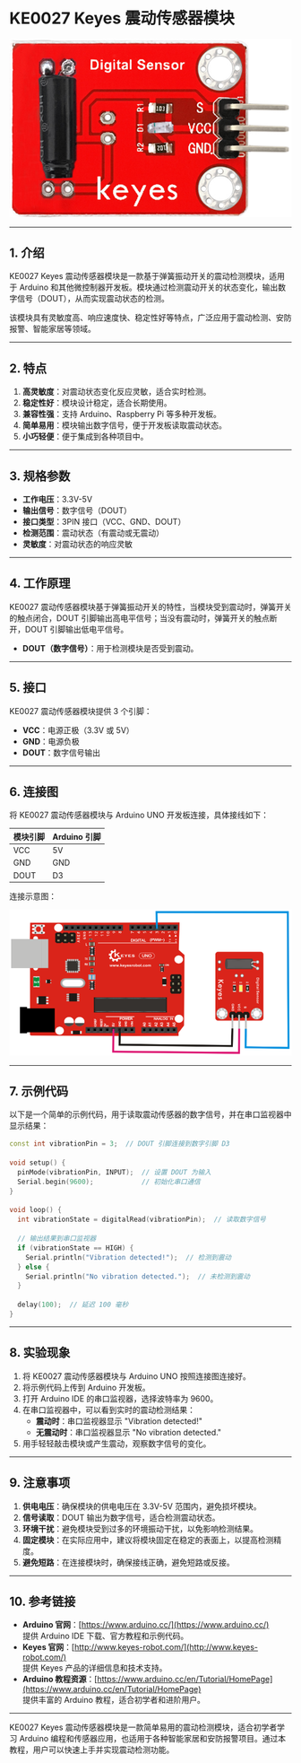 # KE0027 Keyes 震动传感器模块

![image-20250312154200758](media/image-20250312154200758.png)

---

## **1. 介绍**

KE0027 Keyes 震动传感器模块是一款基于弹簧振动开关的震动检测模块，适用于 Arduino 和其他微控制器开发板。模块通过检测震动开关的状态变化，输出数字信号（DOUT），从而实现震动状态的检测。

该模块具有灵敏度高、响应速度快、稳定性好等特点，广泛应用于震动检测、安防报警、智能家居等领域。

---

## **2. 特点**

1. **高灵敏度**：对震动状态变化反应灵敏，适合实时检测。  
2. **稳定性好**：模块设计稳定，适合长期使用。  
3. **兼容性强**：支持 Arduino、Raspberry Pi 等多种开发板。  
4. **简单易用**：模块输出数字信号，便于开发板读取震动状态。  
5. **小巧轻便**：便于集成到各种项目中。

---

## **3. 规格参数**

- **工作电压**：3.3V-5V  
- **输出信号**：数字信号（DOUT）  
- **接口类型**：3PIN 接口（VCC、GND、DOUT）  
- **检测范围**：震动状态（有震动或无震动）  
- **灵敏度**：对震动状态的响应灵敏  

---

## **4. 工作原理**

KE0027 震动传感器模块基于弹簧振动开关的特性，当模块受到震动时，弹簧开关的触点闭合，DOUT 引脚输出高电平信号；当没有震动时，弹簧开关的触点断开，DOUT 引脚输出低电平信号。  
- **DOUT（数字信号）**：用于检测模块是否受到震动。  

---

## **5. 接口**

KE0027 震动传感器模块提供 3 个引脚：  
- **VCC**：电源正极（3.3V 或 5V）  
- **GND**：电源负极  
- **DOUT**：数字信号输出  

---

## **6. 连接图**

将 KE0027 震动传感器模块与 Arduino UNO 开发板连接，具体接线如下：  

| 模块引脚 | Arduino 引脚 |
|----------|--------------|
| VCC      | 5V           |
| GND      | GND          |
| DOUT     | D3           |

连接示意图：  

![image-20250312154217893](media/image-20250312154217893.png)

---

## **7. 示例代码**

以下是一个简单的示例代码，用于读取震动传感器的数字信号，并在串口监视器中显示结果：

```cpp
const int vibrationPin = 3;  // DOUT 引脚连接到数字引脚 D3

void setup() {
  pinMode(vibrationPin, INPUT);  // 设置 DOUT 为输入
  Serial.begin(9600);            // 初始化串口通信
}

void loop() {
  int vibrationState = digitalRead(vibrationPin);  // 读取数字信号

  // 输出结果到串口监视器
  if (vibrationState == HIGH) {
    Serial.println("Vibration detected!");  // 检测到震动
  } else {
    Serial.println("No vibration detected.");  // 未检测到震动
  }

  delay(100);  // 延迟 100 毫秒
}
```

---

## **8. 实验现象**

1. 将 KE0027 震动传感器模块与 Arduino UNO 按照连接图连接好。  
2. 将示例代码上传到 Arduino 开发板。  
3. 打开 Arduino IDE 的串口监视器，选择波特率为 9600。  
4. 在串口监视器中，可以看到实时的震动检测结果：  
   - **震动时**：串口监视器显示 "Vibration detected!"  
   - **无震动时**：串口监视器显示 "No vibration detected."  
5. 用手轻轻敲击模块或产生震动，观察数字信号的变化。

---

## **9. 注意事项**

1. **供电电压**：确保模块的供电电压在 3.3V-5V 范围内，避免损坏模块。  
2. **信号读取**：DOUT 输出为数字信号，适合检测震动状态。  
3. **环境干扰**：避免模块受到过多的环境振动干扰，以免影响检测结果。  
4. **固定模块**：在实际应用中，建议将模块固定在稳定的表面上，以提高检测精度。  
5. **避免短路**：在连接模块时，确保接线正确，避免短路或反接。  

---

## **10. 参考链接**

- **Arduino 官网**：[https://www.arduino.cc/](https://www.arduino.cc/)  
  提供 Arduino IDE 下载、官方教程和示例代码。  
- **Keyes 官网**：[http://www.keyes-robot.com/](http://www.keyes-robot.com/)  
  提供 Keyes 产品的详细信息和技术支持。  
- **Arduino 教程资源**：[https://www.arduino.cc/en/Tutorial/HomePage](https://www.arduino.cc/en/Tutorial/HomePage)  
  提供丰富的 Arduino 教程，适合初学者和进阶用户。  

---

KE0027 Keyes 震动传感器模块是一款简单易用的震动检测模块，适合初学者学习 Arduino 编程和传感器应用，也适用于各种智能家居和安防报警项目。通过本教程，用户可以快速上手并实现震动检测功能。

